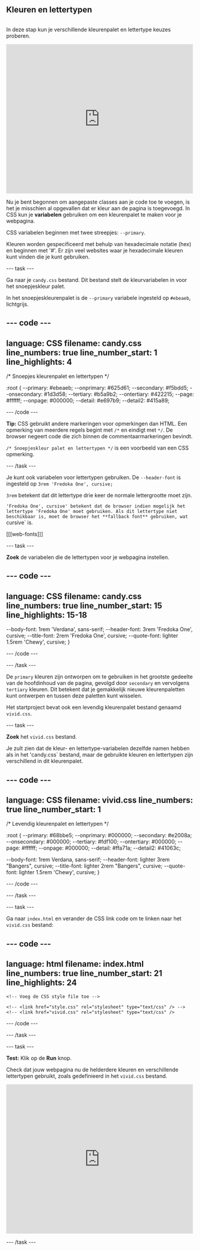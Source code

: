 ## Kleuren en lettertypen

<div style="display: flex; flex-wrap: wrap">
<div style="flex-basis: 200px; flex-grow: 1; margin-right: 15px;">

In deze stap kun je verschillende kleurenpalet en lettertype keuzes proberen.

</div>
<div>
<iframe src="https://editor.raspberrypi.org/en/embed/viewer/anime-expressions-step-6" width="500" height="400" frameborder="0" marginwidth="0" marginheight="0" allowfullscreen> </iframe>
</div>
</div>

Nu je bent begonnen om aangepaste classes aan je code toe te voegen, is het je misschien al opgevallen dat er kleur aan de pagina is toegevoegd. In CSS kun je **variabelen** gebruiken om een kleurenpalet te maken voor je webpagina.

CSS variabelen beginnen met twee streepjes: `--primary`.

Kleuren worden gespecificeerd met behulp van hexadecimale notatie (hex) en beginnen met '#'. Er zijn veel websites waar je hexadecimale kleuren kunt vinden die je kunt gebruiken.

\--- task ---

Ga naar je `candy.css` bestand. Dit bestand stelt de kleurvariabelen in voor het snoepjeskleur palet.

In het snoepjeskleurenpalet is de `--primary` variabele ingesteld op `#ebeaeb`, lichtgrijs.

## --- code ---

language: CSS
filename: candy.css
line_numbers: true
line_number_start: 1
line_highlights: 4
-------------------------------------------------------

/\* Snoepjes kleurenpalet en lettertypen \*/

:root {
\--primary: #ebeaeb;
\--onprimary: #625d61;
\--secondary: #f5bdd5;
\--onsecondary: #1d3d58;
\--tertiary: #b5a9b2;
\--ontertiary: #422215;
\--page: #ffffff;
\--onpage: #000000;
\--detail: #e697b9;
\--detail2: #415a89;

\--- /code ---

**Tip:** CSS gebruikt andere markeringen voor opmerkingen dan HTML. Een opmerking van meerdere regels begint met `/*` en eindigt met `*/`. De browser negeert code die zich binnen de commentaarmarkeringen bevindt.

`/* Snoepjeskleur palet en lettertypen */` is een voorbeeld van een CSS opmerking.

\--- /task ---

Je kunt ook variabelen voor lettertypen gebruiken. De `--header-font` is ingesteld op `3rem 'Fredoka One', cursive;`

`3rem` betekent dat dit lettertype drie keer de normale lettergrootte moet zijn.

`'Fredoka One', cursive' betekent dat de browser indien mogelijk het lettertype 'Fredoka One' moet gebruiken. Als dit lettertype niet beschikbaar is, moet de browser het **fallback font** gebruiken, wat `cursive\` is.

[[[web-fonts]]]

\--- task ---

**Zoek** de variabelen die de lettertypen voor je webpagina instellen.

## --- code ---

language: CSS
filename: candy.css
line_numbers: true
line_number_start: 15
line_highlights: 15-18
-----------------------------------------------------------

\--body-font: 1rem 'Verdana', sans-serif;
\--header-font: 3rem 'Fredoka One', cursive;
\--title-font: 2rem 'Fredoka One', cursive;
\--quote-font: lighter 1.5rem 'Chewy', cursive;
}

\--- /code ---

\--- /task ---

De `primary` kleuren zijn ontworpen om te gebruiken in het grootste gedeelte van de hoofdinhoud van de pagina, gevolgd door `secondary` en vervolgens `tertiary` kleuren. Dit betekent dat je gemakkelijk nieuwe kleurenpaletten kunt ontwerpen en tussen deze paletten kunt wisselen.

Het startproject bevat ook een levendig kleurenpalet bestand genaamd `vivid.css`.

\--- task ---

**Zoek** het `vivid.css` bestand.

Je zult zien dat de kleur- en lettertype-variabelen dezelfde namen hebben als in het 'candy.css\` bestand, maar de gebruikte kleuren en lettertypen zijn verschillend in dit kleurenpalet.

## --- code ---

language: CSS
filename: vivid.css
line_numbers: true
line_number_start: 1
------------------------------------------------------------------------------

/\* Levendig kleurenpalet en lettertypen \*/

:root {
\--primary: #68bbe5;
\--onprimary: #000000;
\--secondary: #e2008a;
\--onsecondary: #000000;
\--tertiary: #fdf100;
\--ontertiary: #000000;
\--page: #ffffff;
\--onpage: #000000;
\--detail: #ffa71a;
\--detail2: #41063c;

\--body-font: 1rem Verdana, sans-serif;
\--header-font: lighter 3rem "Bangers", cursive;
\--title-font: lighter 2rem "Bangers", cursive;
\--quote-font: lighter 1.5rem 'Chewy', cursive;
}

\--- /code ---

\--- /task ---

\--- task ---

Ga naar `index.html` en verander de CSS link code om te linken naar het `vivid.css` bestand:

## --- code ---

language: html
filename: index.html
line_numbers: true
line_number_start: 21
line_highlights: 24
--------------------------------------------------------

```
<!-- Voeg de CSS style file toe -->

<!-- <link href="style.css" rel="stylesheet" type="text/css" /> -->
<!-- <link href="vivid.css" rel="stylesheet" type="text/css" />
```

\--- /code ---

\--- /task ---

\--- task ---

**Test:** Klik op de **Run** knop.

Check dat jouw webpagina nu de helderdere kleuren en verschillende lettertypen gebruikt, zoals gedefinieerd in het `vivid.css` bestand.

<iframe src="https://editor.raspberrypi.org/en/embed/viewer/anime-expressions-step-6" width="500" height="400" frameborder="0" marginwidth="0" marginheight="0" allowfullscreen> </iframe>

\--- /task ---
